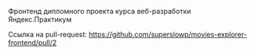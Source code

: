 Фронтенд дипломного проекта курса веб-разработки Яндекс.Практикум

Ссылка на pull-request: https://github.com/superslowp/movies-explorer-frontend/pull/2